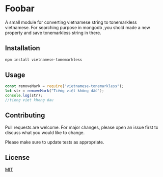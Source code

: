 # Foobar

A small module for converting vietnamese string to tonemarkless vietnamese.
For searching purpose in mongodb ,you shold made a new property and save tonemarkless string in there.

## Installation

```bash
npm install vietnamese-tonemarkless

```

## Usage

```js
const removeMark = require("vietnamese-tonemarkless");
let str = removeMark("Tiếng việt không dấu");
console.log(str);
//tieng viet khong dau
```

## Contributing

Pull requests are welcome. For major changes, please open an issue first to discuss what you would like to change.

Please make sure to update tests as appropriate.

## License

[MIT](https://choosealicense.com/licenses/mit/)
